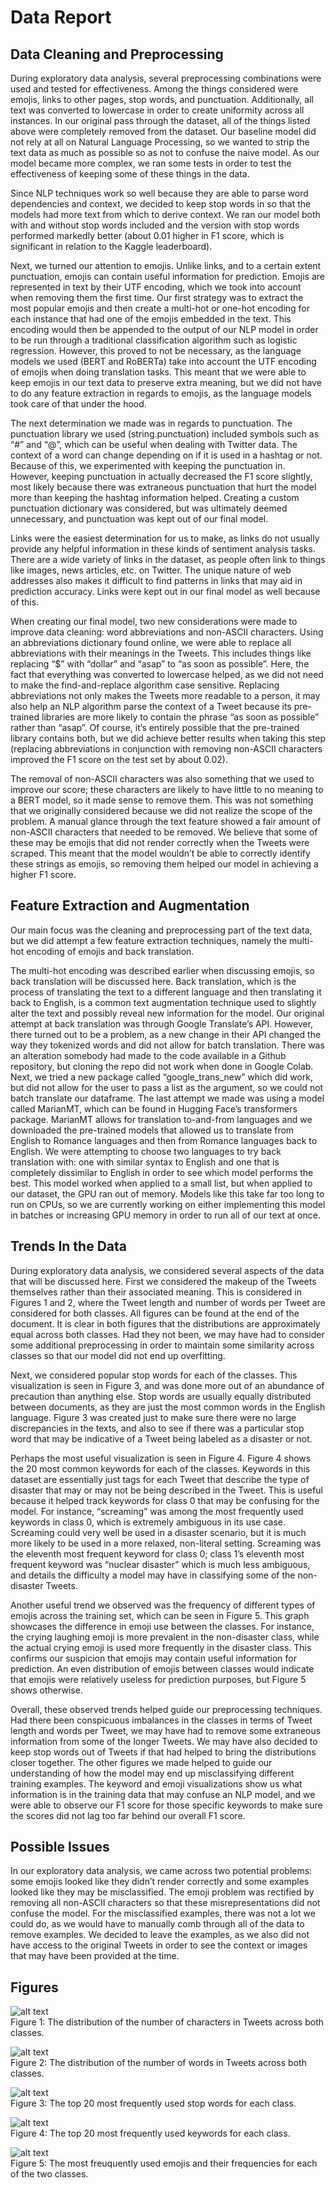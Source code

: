 # Data Report

## Data Cleaning and Preprocessing
During exploratory data analysis, several preprocessing combinations were used and tested for effectiveness.  Among the things considered were emojis, links to other pages, stop words, and punctuation.  Additionally, all text was converted to lowercase in order to create uniformity across all instances.  In our original pass through the dataset, all of the things listed above were completely removed from the dataset.  Our baseline model did not rely at all on Natural Language Processing, so we wanted to strip the text data as much as possible so as not to confuse the naive model.  As our model became more complex, we ran some tests in order to test the effectiveness of keeping some of these things in the data.  

Since NLP techniques work so well because they are able to parse word dependencies and context, we decided to keep stop words in so that the models had more text from which to derive context.  We ran our model both with and without stop words included and the version with stop words performed markedly better (about 0.01 higher in F1 score, which is significant in relation to the Kaggle leaderboard).  

Next, we turned our attention to emojis.  Unlike links, and to a certain extent punctuation, emojis can contain useful information for prediction.  Emojis are represented in text by their UTF encoding, which we took into account when removing them the first time.  Our first strategy was to extract the most popular emojis and then create a multi-hot or one-hot encoding for each instance that had one of the emojis embedded in the text.  This encoding would then be appended to the output of our NLP model in order to be run through a traditional classification algorithm such as logistic regression.  However, this proved to not be necessary, as the language models we used (BERT and RoBERTa) take into account the UTF encoding of emojis when doing translation tasks.  This meant that we were able to keep emojis in our text data to preserve extra meaning, but we did not have to do any feature extraction in regards to emojis, as the language models took care of that under the hood.  

The next determination we made was in regards to punctuation.  The punctuation library we used (string.punctuation) included symbols such as “#” and “@”, which can be useful when dealing with Twitter data.  The context of a word can change depending on if it is used in a hashtag or not.  Because of this, we experimented with keeping the punctuation in.  However, keeping punctuation in actually decreased the F1 score slightly, most likely because there was extraneous punctuation that hurt the model more than keeping the hashtag information helped.  Creating a custom punctuation dictionary was considered, but was ultimately deemed unnecessary, and punctuation was kept out of our final model.  

Links were the easiest determination for us to make, as links do not usually provide any helpful information in these kinds of sentiment analysis tasks.  There are a wide variety of links in the dataset, as people often link to things like images, news articles, etc. on Twitter.  The unique nature of web addresses also makes it difficult to find patterns in links that may aid in prediction accuracy.  Links were kept out in our final model as well because of this.

When creating our final model, two new considerations were made to improve data cleaning: word abbreviations and non-ASCII characters.  Using an abbreviations dictionary found online, we were able to replace all abbreviations with their meanings in the Tweets.  This includes things like replacing “$” with “dollar” and “asap” to “as soon as possible”.  Here, the fact that everything was converted to lowercase helped, as we did not need to make the find-and-replace algorithm case sensitive.  Replacing abbreviations not only makes the Tweets more readable to a person, it may also help an NLP algorithm parse the context of a Tweet because its pre-trained libraries are more likely to contain the phrase “as soon as possible” rather than “asap”.  Of course, it’s entirely possible that the pre-trained library contains both, but we did achieve better results when taking this step (replacing abbreviations in conjunction with removing non-ASCII characters improved the F1 score on the test set by about 0.02).

The removal of non-ASCII characters was also something that we used to improve our score; these characters are likely to have little to no meaning to a BERT model, so it made sense to remove them.  This was not something that we originally considered because we did not realize the scope of the problem.  A manual glance through the text feature showed a fair amount of non-ASCII characters that needed to be removed.  We believe that some of these may be emojis that did not render correctly when the Tweets were scraped.  This meant that the model wouldn’t be able to correctly identify these strings as emojis, so removing them helped our model in achieving a higher F1 score.


## Feature Extraction and Augmentation
Our main focus was the cleaning and preprocessing part of the text data, but we did attempt a few feature extraction techniques, namely the multi-hot encoding of emojis and back translation.

The multi-hot encoding was described earlier when discussing emojis, so back translation will be discussed here.  Back translation, which is the process of translating the text to a different language and then translating it back to English, is a common text augmentation technique used to slightly alter the text and possibly reveal new information for the model.  Our original attempt at back translation was through Google Translate’s API.  However, there turned out to be a problem, as a new change in their API changed the way they tokenized words and did not allow for batch translation.  There was an alteration somebody had made to the code available in a Github repository, but cloning the repo did not work when done in Google Colab.  Next, we tried a new package called “google_trans_new” which did work, but did not allow for the user to pass a list as the argument, so we could not batch translate our dataframe.  The last attempt we made was using a model called MarianMT, which can be found in Hugging Face’s transformers package.  MarianMT allows for translation to-and-from languages and we downloaded the pre-trained models that allowed us to translate from English to Romance languages and then from Romance languages back to English.  We were attempting to choose two languages to try back translation with: one with similar syntax to English and one that is completely dissimilar to English in order to see which model performs the best.  This model worked when applied to a small list, but when applied to our dataset, the GPU ran out of memory.  Models like this take far too long to run on CPUs, so we are currently working on either implementing this model in batches or increasing GPU memory in order to run all of our text at once.


## Trends In the Data
During exploratory data analysis, we considered several aspects of the data that will be discussed here.  First we considered the makeup of the Tweets themselves rather than their associated meaning.  This is considered in Figures 1 and 2, where the Tweet length and number of words per Tweet are considered for both classes.  All figures can be found at the end of the document.  It is clear in both figures that the distributions are approximately equal across both classes.  Had they not been, we may have had to consider some additional preprocessing in order to maintain some similarity across classes so that our model did not end up overfitting.  

Next, we considered popular stop words for each of the classes.  This visualization is seen in Figure 3, and was done more out of an abundance of precaution than anything else.  Stop words are usually equally distributed between documents, as they are just the most common words in the English language.  Figure 3 was created just to make sure there were no large discrepancies in the texts, and also to see if there was a particular stop word that may be indicative of a Tweet being labeled as a disaster or not.  

Perhaps the most useful visualization is seen in Figure 4.  Figure 4 shows the 20 most common keywords for each of the classes.  Keywords in this dataset are essentially just tags for each Tweet that describe the type of disaster that may or may not be being described in the Tweet.  This is useful because it helped track keywords for class 0 that may be confusing for the model.  For instance, “screaming” was among the most frequently used keywords in class 0, which is extremely ambiguous in its use case.  Screaming could very well be used in a disaster scenario, but it is much more likely to be used in a more relaxed, non-literal setting.  Screaming was the eleventh most frequent keyword for class 0; class 1’s eleventh most frequent keyword was “nuclear disaster” which is much less ambiguous, and details the difficulty a model may have in classifying some of the non-disaster Tweets.  

Another useful trend we observed was the frequency of different types of emojis across the training set, which can be seen in Figure 5.  This graph showcases the difference in emoji use between the classes.  For instance, the crying laughing emoji is more prevalent in the non-disaster class, while the actual crying emoji is used more frequently in the disaster class.  This confirms our suspicion that emojis may contain useful information for prediction.  An even distribution of emojis between classes would indicate that emojis were relatively useless for prediction purposes, but Figure 5 shows otherwise.

Overall, these observed trends helped guide our preprocessing techniques.  Had there been conspicuous imbalances in the classes in terms of Tweet length and words per Tweet, we may have had to remove some extraneous information from some of the longer Tweets.  We may have also decided to keep stop words out of Tweets if that had helped to bring the distributions closer together.  The other figures we made helped to guide our understanding of how the model may end up misclassifying different training examples.  The keyword and emoji visualizations show us what information is in the training data that may confuse an NLP model, and we were able to observe our F1 score for those specific keywords to make sure the scores did not lag too far behind our overall F1 score. 

	
## Possible Issues
In our exploratory data analysis, we came across two potential problems: some emojis looked like they didn’t render correctly and some examples looked like they may be misclassified.  The emoji problem was rectified by removing all non-ASCII characters so that these misrepresentations did not confuse the model.  For the misclassified examples, there was not a lot we could do, as we would have to manually comb through all of the data to remove examples.  We decided to leave the examples, as we also did not have access to the original Tweets in order to see the context or images that may have been provided at the time.


## Figures
![alt text](https://github.com/bmagdamo1/DisasterTweets/blob/main/Docs/DataReport/TweetLength.png?raw=true)   
Figure 1:  The distribution of the number of characters in Tweets across both classes.

![alt text](https://github.com/bmagdamo1/DisasterTweets/blob/main/Docs/DataReport/WordCount.png?raw=true)   
Figure 2:  The distribution of the number of words in Tweets across both classes.

![alt text](https://github.com/bmagdamo1/DisasterTweets/blob/main/Docs/DataReport/StopWords.png?raw=true)   
Figure 3:  The top 20 most frequently used stop words for each class.

![alt text](https://github.com/bmagdamo1/DisasterTweets/blob/main/Docs/DataReport/KeywordFrequency.png?raw=true)   
Figure 4:  The top 20 most frequently used keywords for each class.

![alt text](https://github.com/bmagdamo1/DisasterTweets/blob/main/Docs/DataReport/EmojiFrequency.png?raw=true)   
Figure 5:  The most freuquently used emojis and their frequencies for each of the two classes.
